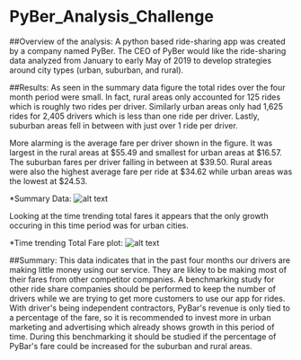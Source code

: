 # PyBer_Analysis_Challenge
##Overview of the analysis:
A python based ride-sharing app was created by a company named PyBer.  The CEO of PyBer would like the ride-sharing data analyzed from January to early May of 2019 to develop strategies around city types (urban, suburban, and rural).

##Results:
As seen in the summary data figure the total rides over the four month period were small.  In fact, rural areas only accounted for 125 rides which is roughly two rides per driver.  Similarly urban areas only had 1,625 rides for 2,405 drivers which is less than one ride per driver.  Lastly, suburban areas fell in between with just over 1 ride per driver.  

More alarming is the average fare per driver shown in the figure.  It was largest in the rural areas at $55.49 and smallest for urban areas at $16.57.  The suburban fares per driver falling in between at $39.50.  Rural areas were also the highest average fare per ride at $34.62 while urban areas was the lowest at $24.53.

*Summary Data:
![alt text](https://github.com/jj2773/School_District_Analysis_Challenge/blob/main/analysis/summarydf.PNG)

Looking at the time trending total fares it appears that the only growth occuring in this time period was for urban cities. 

*Time trending Total Fare plot:
![alt text](https://github.com/jj2773/School_District_Analysis_Challenge/blob/main/analysis/Fig1.PNG)

##Summary:
This data indicates that in the past four months our drivers are making little money using our service.  They are likley to be making most of their fares from other competitor companies.  A benchmarking study for other ride share companies should be performed to keep the number of drivers while we are trying to get more customers to use our app for rides.  With driver's being independent contractors, PyBar's revenue is only tied to a percentage of the fare, so it is recommended to invest more in urban marketing and advertising which already shows growth in this period of time.  During this benchmarking it should be studied if the percentage of PyBar's fare could be increased for the suburban and rural areas.  
